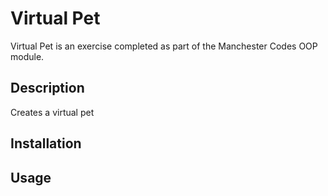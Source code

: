 # Virtual Pet

Virtual Pet is an exercise completed as part of the Manchester Codes OOP module.

## Description

Creates a virtual pet

## Installation

## Usage
